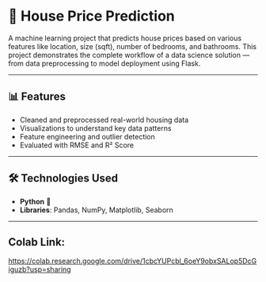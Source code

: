 # 🏡 House Price Prediction

A machine learning project that predicts house prices based on various features like location, size (sqft), number of bedrooms, and bathrooms. This project demonstrates the complete workflow of a data science solution — from data preprocessing to model deployment using Flask.

---

## 📊 Features

- Cleaned and preprocessed real-world housing data
- Visualizations to understand key data patterns
- Feature engineering and outlier detection
- Evaluated with RMSE and R² Score

---

## 🛠️ Technologies Used

- **Python** 🐍
- **Libraries**: Pandas, NumPy, Matplotlib, Seaborn

---

## Colab Link: 
https://colab.research.google.com/drive/1cbcYUPcbl_6oeY9obxSALop5DcGiguzb?usp=sharing
